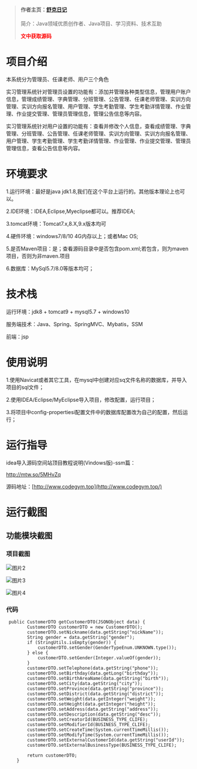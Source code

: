 > #### 作者主页：[舒克日记](https://blog.csdn.net/cativen)
>
>  简介：Java领域优质创作者、Java项目、学习资料、技术互助
>
> <b><font color=red>文中获取源码</font></b>

# 项目介绍

本系统分为管理员、任课老师、用户三个角色

实习管理系统针对管理员设置的功能有：添加并管理各种类型信息，管理用户账户信息，管理成绩管理、字典管理、分班管理、公告管理、任课老师管理、实训方向管理、实训方向报名管理、用户管理、学生考勤管理、学生考勤详情管理、作业管理、作业提交管理、管理员管理信息，管理公告信息等内容。

实习管理系统针对用户设置的功能有：查看并修改个人信息，查看成绩管理、字典管理、分班管理、公告管理、任课老师管理、实训方向管理、实训方向报名管理、用户管理、学生考勤管理、学生考勤详情管理、作业管理、作业提交管理、管理员管理信息，查看公告信息等内容。

# 环境要求

1.运行环境：最好是java jdk1.8,我们在这个平台上运行的。其他版本理论上也可以。

2.IDE环境：IDEA,Eclipse,Myeclipse都可以。推荐IDEA;

3.tomcat环境：Tomcat7.x,8.X,9.x版本均可

4.硬件环境：windows7/8/10 4G内存以上；或者Mac OS;

5.是否Maven项目：是；查看源码目录中是否包含pom.xml;若包含，则为maven项目，否则为非maven.项目

6.数据库：MySql5.7/8.0等版本均可；

# 技术栈

运行环境：jdk8 + tomcat9 + mysql5.7 + windows10

服务端技术：Java、Spring、SpringMVC、Mybatis，SSM

前端：jsp

# 使用说明

1.使用Navicat或者其它工具，在mysql中创建对应sq文件名称的数据库，并导入项目的sql文件；

2.使用IDEA/Eclipse/MyEclipse导入项目，修改配置，运行项目；

3.将项目中config-propertiesi配置文件中的数据库配置改为自己的配置，然后运行；

# 运行指导

idea导入源码空间站顶目教程说明(Vindows版)-ssm篇：

http://mtw.so/5MHvZq

源码地址：[http://www.codegym.top](http://www.codegym.top/)



# 运行截图

## 功能模块截图

### 项目截图

![图片2](https://i-blog.csdnimg.cn/img_convert/231768024d5b0e663c15fcb3246f9784.png)

![图片3](https://i-blog.csdnimg.cn/img_convert/74e19721d40fb4c58275e4e5aa6de773.png)

![图片4](https://i-blog.csdnimg.cn/img_convert/1f527a350a6e45018b9c73a2e699dd0b.png)

### 代码

```
 public CustomerDTO getCustomerDTO(JSONObject data) {
        CustomerDTO customerDTO = new CustomerDTO();
        customerDTO.setNickname(data.getString("nickName"));
        String gender = data.getString("gender");
        if (StringUtils.isEmpty(gender)) {
            customerDTO.setGender(GenderTypeEnum.UNKNOWN.type());
        } else {
            customerDTO.setGender(Integer.valueOf(gender));
        }
        customerDTO.setTelephone(data.getString("phone"));
        customerDTO.setBirthday(data.getLong("birthday"));
        customerDTO.setBirthAreaName(data.getString("birth"));
        customerDTO.setCity(data.getString("city"));
        customerDTO.setProvince(data.getString("province"));
        customerDTO.setDistrict(data.getString("district"));
        customerDTO.setWeight(data.getInteger("weight"));
        customerDTO.setHeight(data.getInteger("height"));
        customerDTO.setAddress(data.getString("address"));
        customerDTO.setDescription(data.getString("desc"));
        customerDTO.setCreatorId(BUSINESS_TYPE_CLIFE);
        customerDTO.setModifierId(BUSINESS_TYPE_CLIFE);
        customerDTO.setCreateTime(System.currentTimeMillis());
        customerDTO.setModifyTime(System.currentTimeMillis());
        customerDTO.setExternalCustomerId(data.getString("userId"));
        customerDTO.setExternalBusinessType(BUSINESS_TYPE_CLIFE);

        return customerDTO;
    }
```
